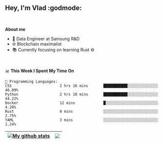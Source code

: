 ## Hey, I'm Vlad :godmode:

<br/>

**About me**
- 💼 Data Engineer at Samsung R&D
- 🌐 Blockchain maximalist
- 📚 Currently focusing on learning Rust :gear:

<br/>

<!--START_SECTION:waka-->
📊 **This Week I Spent My Time On** 

```text
💬 Programming Languages: 
CSS                      2 hrs 16 mins       ███████████░░░░░░░░░░░░░░   46.09% 
Python                   2 hrs 10 mins       ███████████░░░░░░░░░░░░░░   44.22% 
Docker                   12 mins             █░░░░░░░░░░░░░░░░░░░░░░░░   4.28% 
Rust                     8 mins              ░░░░░░░░░░░░░░░░░░░░░░░░░   2.75% 
YAML                     3 mins              ░░░░░░░░░░░░░░░░░░░░░░░░░   1.24%

```


<!--END_SECTION:waka-->


| <a href="https://github.com/anuraghazra/github-readme-stats"><img align="center" src="https://github-readme-stats.vercel.app/api?username=u-hubar&show_icons=true&include_all_commits=true&theme=dark&hide_border=true" alt="My github stats" /></a> | <a href="https://github.com/anuraghazra/github-readme-stats"><img align="center" src="https://github-readme-stats.vercel.app/api/top-langs/?username=u-hubar&layout=compact&theme=dark&hide_border=true" /></a> |
| ------------- | ------------- |
